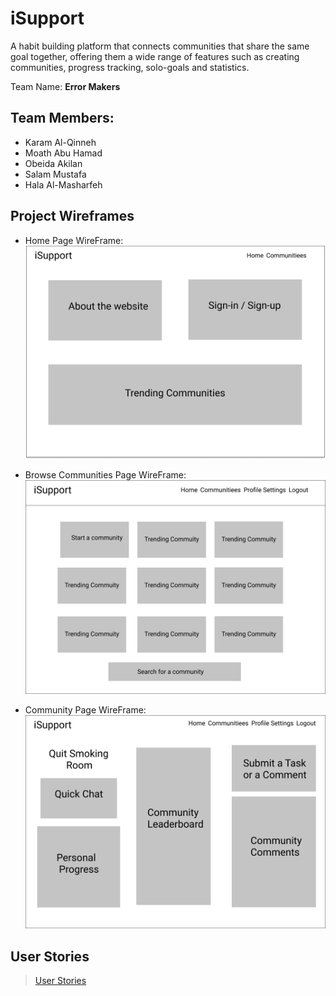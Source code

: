 # iSupport

A habit building platform that connects communities that share the same goal together, offering them a wide range of features such as creating communities, progress tracking, solo-goals and statistics.

Team Name: **Error Makers**

## Team Members:

- Karam Al-Qinneh
- Moath Abu Hamad
- Obeida Akilan
- Salam Mustafa
- Hala Al-Masharfeh

## Project Wireframes

- Home Page WireFrame:  
  ![Home Page](./assets/home-page.png)

- Browse Communities Page WireFrame:  
  ![Browse Page](./assets/browse.png)

- Community Page WireFrame:  
  ![Community Page](./assets/community.png)

## User Stories

> [User Stories](https://trello.com/b/dPPTjuco/project-management)
